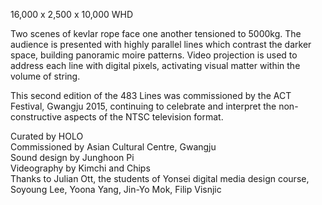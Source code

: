 16,000 x 2,500 x 10,000 WHD

Two scenes of kevlar rope face one another tensioned to 5000kg. The audience is presented with highly parallel lines which contrast the darker space, building panoramic moire patterns. Video projection is used to address each line with digital pixels, activating visual matter within the volume of string.

This second edition of the 483 Lines was commissioned by the ACT Festival, Gwangju 2015, continuing to celebrate and interpret the non-constructive aspects of the NTSC television format.

Curated by HOLO<br />
Commissioned by Asian Cultural Centre, Gwangju <br />
Sound design by Junghoon Pi <br />
Videography by Kimchi and Chips <br />
Thanks to Julian Ott, the students of Yonsei digital media design course, Soyoung Lee, Yoona Yang, Jin-Yo Mok, Filip Visnjic <br />
